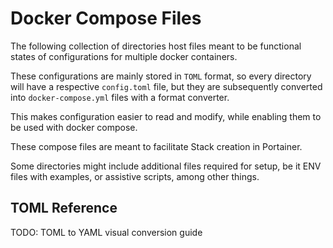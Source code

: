# Docker Compose Files

The following collection of directories host files meant to be functional states of configurations for multiple docker containers.

These configurations are mainly stored in `TOML` format, so every directory will have a respective `config.toml` file, but they are subsequently converted into `docker-compose.yml` files with a format converter.

This makes configuration easier to read and modify, while enabling them to be used with docker compose.

These compose files are meant to facilitate Stack creation in Portainer.

Some directories might include additional files required for setup, be it ENV files with examples, or assistive scripts, among other things.

## TOML Reference

TODO: TOML to YAML visual conversion guide
